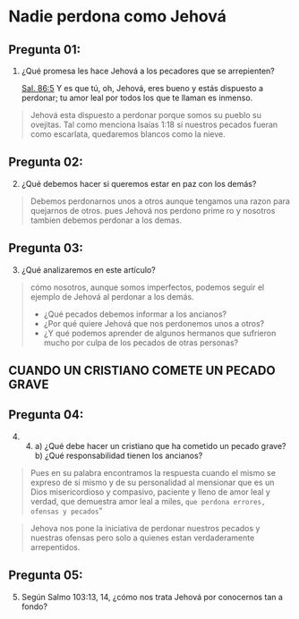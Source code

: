 # Nadie perdona como Jehová

## __Pregunta 01:__
1. ¿Qué promesa les hace Jehová a los pecadores que se arrepienten?
   
   [Sal. 86:5](#) Y es que tú, oh, Jehová, eres bueno y estás dispuesto a perdonar; tu amor leal por todos los que te llaman es inmenso.
> Jehová esta dispuesto a perdonar porque somos su pueblo su ovejitas. Tal como menciona Isaías 1:18 si nuestros pecados fueran como escarlata, quedaremos blancos como la nieve.

## __Pregunta 02:__
2. ¿Qué debemos hacer si queremos estar en paz con los demás?
   
> Debemos perdonarnos unos a otros aunque tengamos una razon para quejarnos de otros. pues Jehová nos perdono prime ro y nosotros tambien debemos perdonar a los demas.


## __Pregunta 03:__
 3. ¿Qué analizaremos en este artículo?

> cómo nosotros, aunque somos imperfectos, podemos seguir el ejemplo de Jehová al perdonar a los demás.
>   - ¿Qué pecados debemos informar a los ancianos?
>   - ¿Por qué quiere Jehová que nos perdonemos unos a otros?
>   - ¿Y qué podemos aprender de algunos hermanos que sufrieron mucho por culpa de los pecados de otras personas?

## CUANDO UN CRISTIANO COMETE UN PECADO GRAVE

## __Pregunta 04:__
4. 4. a) ¿Qué debe hacer un cristiano que ha cometido un pecado grave? b) ¿Qué responsabilidad tienen los ancianos?

> Pues en su palabra encontramos la respuesta cuando el mismo se expreso de si mismo y de su personalidad al mensionar que es un Dios misericordioso y compasivo, paciente y lleno de amor leal y verdad, que demuestra amor leal a miles, `que perdona errores, ofensas y pecados`”

> Jehova nos pone la iniciativa de perdonar nuestros pecados y nuestras ofensas pero solo a quienes estan verdaderamente arrepentidos.


## __Pregunta 05:__
5. Según Salmo 103:13, 14, ¿cómo nos trata Jehová por conocernos tan a fondo?

